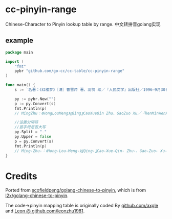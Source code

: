 # cc-pinyin-range
Chinese-Character to Pinyin lookup table by range. 
中文转拼音golang实现

## example

```go
package main

import (
	"fmt"
	pybr "github.com/go-cc/cc-table/cc-pinyin-range"
)

func main() {
	s := `名著：《红楼梦》〖清〗曹雪芹 著、高鹗 续／『人民文学』出版社／1996—9月30日／59.70【元】，《三国演义》〖明〗罗贯中。`

	py := pybr.New("")
	p := py.Convert(s)
	fmt.Println(p)
    // MingZhu：《HongLouMeng》〖Qing〗CaoXueQin Zhu、GaoZuo Xu／『RenMinWenXue』ChuBanShe／1996—9Yue30Ri／59.70【Yuan】，《SanGuoYanYi》〖Ming〗LuoGuanZhong。

	//设置分隔符
	//首字母是否大写
	py.Split = "-"
	py.Upper = false
	p = py.Convert(s)
	fmt.Println(p)
    // Ming-Zhu-：《Hong-Lou-Meng-》〖Qing-〗Cao-Xue-Qin- Zhu-、Gao-Zuo- Xu-／『Ren-Min-Wen-Xue-』Chu-Ban-She-／1996—9Yue-30Ri-／59.70【Yuan-】，《San-Guo-Yan-Yi-》〖Ming-〗Luo-Guan-Zhong-。
}
```

# Credits

Ported from [scofieldpeng/golang-chinese-to-pinyin](https://github.com/scofieldpeng/golang-chinese-to-pinyin/), which is from [l2x/golang-chinese-to-pinyin](https://github.com/l2x/golang-chinese-to-pinyin).

The code->pinyin mapping table is originally coded By [github.com/axgle](https://github.com/axgle) and [Leon @ github.com/leonzhu1981](https://github.com/leonzhu1981).
